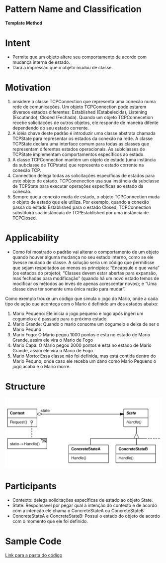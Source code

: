 # **Pattern Name and Classification**
 **Template Method**

# **Intent**

 * Permite que um objeto altere seu comportamento de acordo com mudança interna de estado.
 * Dará a impressão que o objeto mudou de classe.


# **Motivation**

1. onsidere a classe TCPConnection que representa uma conexão numa rede de comunicações. Um objeto TCPConnection pode estarem diversos estados diferentes: Established (Estabelecida), Listening (Escutando), Cloded (Fechada). Quando um objeto TCPConnecetion recebe solicitações de outros objetos, ele responde de maneira difente dependendo do seu estado corrente.
2. A idéia chave deste padrão é introduzir uma classe abstrata chamada TCPState para representar os estados da conexão na rede. A classe TCPState declara uma interface comum para todas as classes que representam diferentes estados operacionais. As sublclasses de TCPState implementam comportamentos específicos ao estado.
3. A classe TCPConnection mantém um objeto de estado (uma instância da subclasse de TCPstate) que representa o estado corrente na conexão TCP.
4. Connection delega todas as solicitações específicas de estados para este objeto de estado. TCPConenection usa sua instância da subclasse de TCPState para executar operações específicas ao estado da conexão.
5. Sempre que a conexão muda de estado, o objeto TCPConnection muda o objeto de estado que ele utiliza. Por exemplo, quando a conexão passa do estado Established para o estado Closed, TCPConnection substituirá sua instâncaia de TCPEstablished por uma instância de TCPClosed.

# **Applicability**

 * Como foi mostrado o padrão vai alterar o comportamento de um objeto quando houver alguma mudança no seu estado interno, como se ele tivesse mudado de classe. A solução seria um código que permitisse que sejam respeitados ao menos os princípios: “Encapsule o que varia” (os estados do projeto); “Classes devem estar abertas para expansão, mas fechadas para modificação” (quando há um novo estado temos de modificar os métodos ao invés de apenas acrescentar novos); e “Uma classe deve ter somente uma única razão para mudar”.

Como exemplo trouxe um código que simula o jogo do Mario, onde a cada tipo de ação que aconteça com o Mario é definido um dos estados abaixo:

1. Mario Pequeno: Ele inicia o jogo pequeno e logo após ingeri um cogumelo e é passado para o próximo estado.
2. Mario Grande: Quando o mario consome um cogumelo e deixa de ser o Mario Pequno
3. Mario Fogo: O Mario pegou 1000 pontos e esta no estado de Mario Grande, assim ele vira o Mario de Fogo
4. Mario Capa: O Mario pegou 2000 pontos e esta no estado de Mario Grande, assim ele vira o Mario de Fogo
5. Mario Morto: Essa classe não foi definida, mas está contida dentro do Mario Pequno, onde caso ele receba um dano como Mario Pequeno o jogo acaba e o Mario morre.



# **Structure**

![Imagem](https://github.com/LucasHOliveira/Trabalho-State/blob/main/State.PNG)

# **Participants**

 * Contexto: delega solicitações específicas de estado ao objeto State.
 * State: Responsavel por pegar qual a intenção do contexto e de acordo com a intenção ele chama o ConcreteStateA ou ConcreteStateB
 * ConcreteStateA e ConcreteStateB: Possui o estado do objeto de acordo com o momento que ele foi definido.

# **Sample Code**

[Link para a pasta do código](https://github.com/LucasHOliveira/Trabalho-State/tree/main/State-Codigo/ProjetoState)